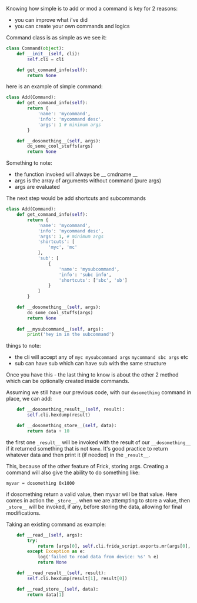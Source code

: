 Knowing how simple is to add or mod a command is key for 2 reasons:
* you can improve what i've did
* you can create your own commands and logics

Command class is as simple as we see it:

```python
class Command(object):
    def __init__(self, cli):
        self.cli = cli

    def get_command_info(self):
        return None
```

here is an example of simple command:

```python
class Add(Command):
    def get_command_info(self):
        return {
            'name': 'mycommand',
            'info': 'mycommand desc',
            'args': 1 # minimum args
        }

    def __dosomething__(self, args):
        do_some_cool_stuffs(args)
        return None
```

Something to note:
* the function invoked will always be __ cmdname __
* args is the array of arguments without command (pure args)
* args are evaluated

The next step would be add shortcuts and subcommands

```python
class Add(Command):
    def get_command_info(self):
        return {
            'name': 'mycommand',
            'info': 'mycommand desc',
            'args': 1, # minimum args
            'shortcuts': [
                'myc', 'mc'
            ],
            'sub': [
                {
                    'name': 'mysubcommand',
                    'info': 'subc info',
                    'shortcuts': ['sbc', 'sb']
                }
            ]
        }

    def __dosomething__(self, args):
        do_some_cool_stuffs(args)
        return None
        
    def __mysubcommand__(self, args):
        print('hey im in the subcommand')
```

things to note:
* the cli will accept any of ``myc mysubcommand args`` ``mycommand sbc args`` etc
* sub can have sub which can have sub with the same structure

Once you have this - the last thing to know is about the other 2 method which can be optionally created inside commands.

Assuming we still have our previous code, with our ``dosomething`` command in place, we can add:

```python
    def __dosomething_result__(self, result):
        self.cli.hexdump(result)

    def __dosomething_store__(self, data):
        return data + 10      
```

the first one ``_result__`` will be invoked with the result of our ``__dosomething__`` if it returned something that is not ``None``. It's good practice to return whatever data and then print it (if needed) in the ``_result__``.

This, because of the other feature of Frick, storing args.
Creating a command will also give the ability to do something like:

```
myvar = dosomething 0x1000
```

if dosomething return a valid value, then myvar will be that value. Here comes in action the ``_store__``.
when we are attempting to store a value, then ``_store__`` will be invoked, if any, before storing the data, allowing for final modifications.

Taking an existing command as example:

```python
    def __read__(self, args):
        try:
            return [args[0], self.cli.frida_script.exports.mr(args[0], args[1])]
        except Exception as e:
            log('failed to read data from device: %s' % e)
            return None

    def __read_result__(self, result):
        self.cli.hexdump(result[1], result[0])

    def __read_store__(self, data):
        return data[1]
```